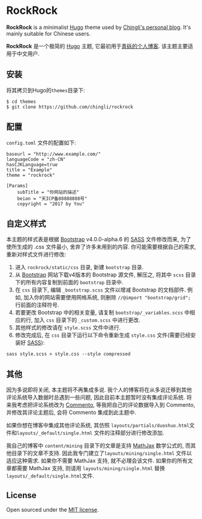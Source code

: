 # RockRock

**RockRock** is a minimalist [Hugo](https://gohugo.io/) theme used by [Chingli's personal blog](http://www.chingli.com/). It's mainly suitable for Chinese users.

**RockRock** 是一个极简的 [Hugo](https://gohugo.io/) 主题, 它最初用于[青砾的个人博客](http://www.chingli.com/). 该主题主要适用于中文用户.

## 安装

将其拷贝到Hugo的`themes`目录下:

```
$ cd themes
$ git clone https://github.com/chingli/rockrock
```

## 配置

`config.toml` 文件的配置如下:

```
baseurl = "http://www.example.com/"
languageCode = "zh-CN"
hasCJKLanguage=true
title = "Example"
theme = "rockrock"

[Params]
	subTitle = "你网站的描述"
	beian = "天ICP备88888888号"
	copyright = "2017 by You"
```

## 自定义样式

本主题的样式表是根据 [Bootstrap](https://getbootstrap.com/) v4.0.0-alpha.6 的 [SASS](http://sass-lang.com/) 文件修改而来, 为了使所生成的 .css 文件最小, 舍弃了许多未用到的内容. 你可能需要根据自己的需求, 重新对样式文件进行修改:

1. 进入 `rockrock/static/css` 目录, 新建 `bootstrap` 目录.
2. 从 [Bootstrap](https://getbootstrap.com/) 网站下载v4版本的 Bootstrap 源文件, 解压之, 将其中 `scss` 目录下的所有内容复制到前面的 `bootstrap` 目录中.
3. 在 `css` 目录下, 编辑 `_bootstrap.scss` 文件以增减 Bootstrap 的文档部件. 例如, 加入你的网站需要使用网格系统, 则删除 `//@import "bootstrap/grid";` 行前面的注释符号.
4. 若要更改 Bootstrap 中的相关变量, 请复制 `bootstrap/_variables.scss` 中相应的行, 加入 `css` 目录下的 `_custom.scss` 中进行更改.
5. 其他样式的修改请在 `style.scss` 文件中进行.
6. 修改完成后, 在 `css` 目录下运行以下命令重新生成 `style.css` 文件(需要已经安装好 [SASS](http://sass-lang.com/)):

```
sass style.scss > style.css --style compressed
```

## 其他

因为多说即将关闭, 本主题将不再集成多说. 我个人的博客将在从多说迁移到其他评论系统导入数据时总遇到一些问题, 因此目前本主题暂时没有集成评论系统. 将来我考虑把评论系统改为 [Commento](https://github.com/adtac/commento), 等我把自己的评论数据导入到 Commento, 并修改其评论主题后, 会将 Commento 集成到此主题中.

如果你想在博客中集成其他评论系统, 其仿照 `layouts/partials/duoshuo.html`文件和`layouts/_default/single.html` 文件的注释部分进行修改添加.

我自己的博客中 `content/mining` 目录下的文章是支持 [MathJax](https://www.mathjax.org/) 数学公式的, 而其他目录下的文章不支持. 因此我专门建立了`layouts/mining/single.html` 文件以适应这种需求. 如果你不需要 MathJax 支持, 就不必理会该文件. 如果你的所有文章都需要 MathJax 支持, 则请用 `layouts/mining/single.html` 替换 `layouts/_default/single.html`文件.

## License

Open sourced under the [MIT license](https://github.com/chingli/rockrock/blob/master/LICENSE.md).
